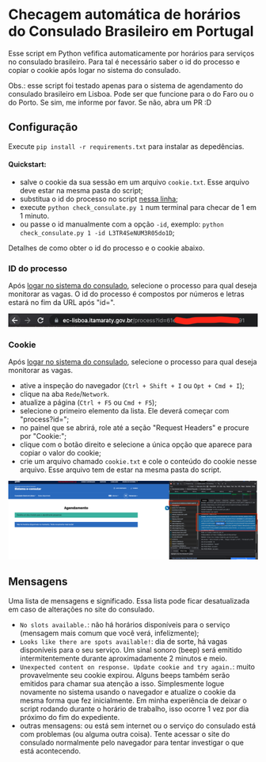 # Checagem automática de horários do Consulado Brasileiro em Portugal

Esse script em Python vefifica automaticamente por horários para serviços no consulado brasileiro. 
Para tal é necessário saber o id do processo e copiar o cookie após logar no sistema do consulado.

Obs.: esse script foi testado apenas para o sistema de agendamento do consulado brasileiro em Lisboa. 
Pode ser que funcione para o do Faro ou o do Porto. Se sim, me informe por favor. Se não, abra um PR :D

## Configuração

Execute `pip install -r requirements.txt` para instalar as depedências.

#### Quickstart: 
 - salve o cookie da sua sessão em um arquivo `cookie.txt`. Esse arquivo deve estar na mesma pasta do script;
 - substitua o id do processo no script [nessa linha](https://github.com/HemersonTacon/check_consulate/blob/main/check_consulate.py#L111);
 - execute `python check_consulate.py 1` num terminal para checar de 1 em 1 minuto.
 - ou passe o id manualmente com a opção `-id`, exemplo: `python check_consulate.py 1 -id L3TR4SeNUM3R05do1D`;
 
Detalhes de como obter o id do processo e o cookie abaixo.

### ID do processo

Após [logar no sistema do consulado](https://ec-lisboa.itamaraty.gov.br/login), selecione o processo para qual deseja monitorar as vagas.
O id do processo é compostos por números e letras estará no fim da URL após "id=".

![id do processo](img/process_id.png)


### Cookie

Após [logar no sistema do consulado](https://ec-lisboa.itamaraty.gov.br/login), selecione o processo para qual deseja monitorar as vagas.
 - ative a inspeção do navegador (`Ctrl + Shift + I` ou `Opt + Cmd + I`);
 - clique na aba `Rede`/`Network`. 
 - atualize a página (`Ctrl + F5` ou `Cmd + F5`);
 - selecione o primeiro elemento da lista. Ele deverá começar com "process?id=<seu id do process>";
 - no painel que se abrirá, role até a seção "Request Headers" e procure por "Cookie:";
 - clique com o botão direito e selecione a única opção que aparece para copiar o valor do cookie;
 - crie um arquivo chamado `cookie.txt` e cole o conteúdo do cookie nesse arquivo. 
 Esse arquivo tem de estar na mesma pasta do script.
 
 ![obtendo o cookie](img/cookie.png)
 
## Mensagens

Uma lista de mensagens e significado. Essa lista pode ficar desatualizada em caso de alterações no site do consulado.

 - `No slots available.`: não há horários disponíveis para o serviço (mensagem mais comum que você verá, infelizmente);
 - `Looks like there are spots available!`: dia de sorte, há vagas disponíveis para o seu serviço. 
 Um sinal sonoro (beep) será emitido intermitentemente durante aproximadamente 2 minutos e meio.
 - `Unexpected content on response. Update cookie and try again.`: muito provavelmente seu cookie expirou. 
 Alguns beeps também serão emitidos para chamar sua atenção a isso.
 Simplesmente logue novamente no sistema usando o navegador e atualize o cookie da mesma forma que fez inicialmente.
 Em minha experiência de deixar o script rodando durante o horário de trabalho, isso ocorre 1 vez por dia próximo do fim do expediente.
 - outras mensagens: ou está sem internet ou o serviço do consulado está com problemas (ou alguma outra coisa). 
 Tente acessar o site do consulado normalmente pelo navegador para tentar investigar o que está acontecendo.





